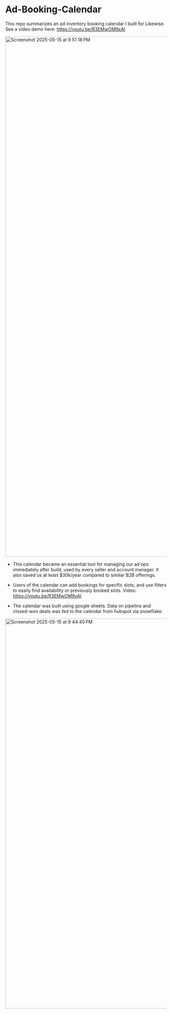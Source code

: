 # Ad-Booking-Calendar

This repo summarizes an ad inventory booking calendar I built for Likewise. See a video demo here: https://youtu.be/R3EMwOM9xAI

<img width="1624" alt="Screenshot 2025-05-15 at 9 51 18 PM" src="https://github.com/user-attachments/assets/18b02d94-5f0e-46b2-aa14-5a1fc294f5a9" />

- This calendar became an essential tool for managing our ad ops immediately after build, used by every seller and account manager. It also saved us at least $30k/year compared to similar B2B offerings.

- Users of the calendar can add bookings for specific slots, and use filters to easily find availability or previously booked slots. Video: https://youtu.be/R3EMwOM9xAI

- The calendar was built using google sheets. Data on pipeline and closed-won deals was fed to the calendar from hubspot via snowflake:

<img width="1217" alt="Screenshot 2025-05-15 at 9 44 40 PM" src="https://github.com/user-attachments/assets/d97ce8e9-cf68-489d-a244-555e2a66130a" />
